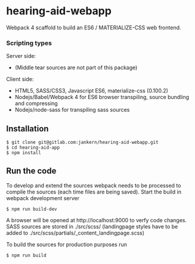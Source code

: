 # hearing-aid-webapp

Webpack 4 scaffold to build an ES6 / MATERIALIZE-CSS web frontend. 

### Scripting types

Server side: 
* (Middle tear sources are not part of this package)

Client side:
* HTML5, SASS/CSS3, Javascript ES6, materialize-css (0.100.2)
* Nodejs/Babel/Webpack 4 for ES6 browser transpiling, source bundling and compressing
* Nodejs/node-sass for transpiling sass sources

## Installation

```
$ git clone git@gitlab.com:jankern/hearing-aid-webapp.git
$ cd hearing-aid-app
$ npm install
```

## Run the code

To develop and extend the sources webpack needs to be processed to compile the sources (each time files are being saved). Start the build in webpack development server
```
$ npm run build-dev
```
A browser will be opened at http://localhost:9000 to verfy code changes.
SASS sources are stored in ./src/scss/ (landingpage styles have to be added to ./src/scss/partials/_content_landingpage.scss)

To build the sources for production purposes run
```
$ npm run build
```



